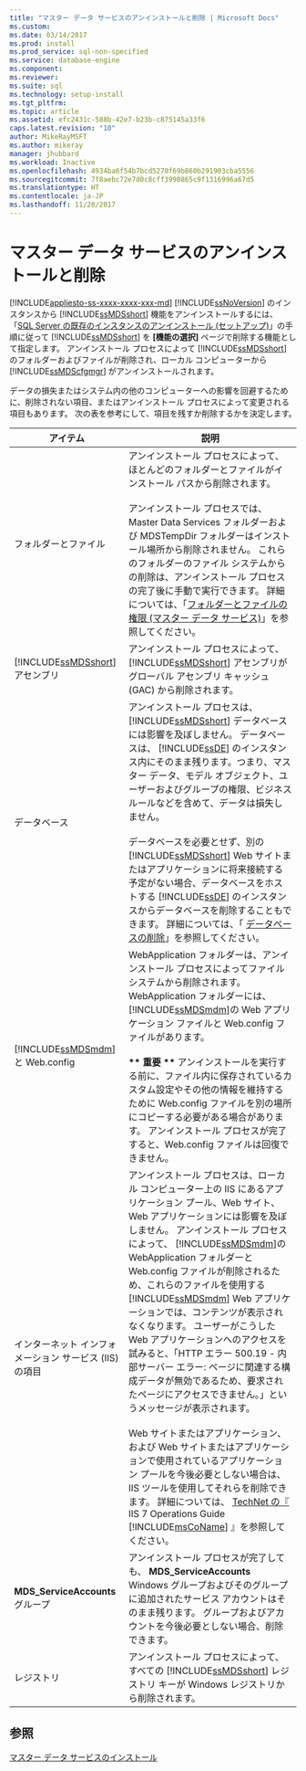 ```yaml
---
title: "マスター データ サービスのアンインストールと削除 | Microsoft Docs"
ms.custom: 
ms.date: 03/14/2017
ms.prod: install
ms.prod_service: sql-non-specified
ms.service: database-engine
ms.component: 
ms.reviewer: 
ms.suite: sql
ms.technology: setup-install
ms.tgt_pltfrm: 
ms.topic: article
ms.assetid: efc2431c-588b-42e7-b23b-c875145a33f6
caps.latest.revision: "10"
author: MikeRayMSFT
ms.author: mikeray
manager: jhubbard
ms.workload: Inactive
ms.openlocfilehash: 4934ba6f54b7bcd5270f69b860b291903cba5556
ms.sourcegitcommit: 7f8aebc72e7d0c8cff3990865c9f1316996a67d5
ms.translationtype: HT
ms.contentlocale: ja-JP
ms.lasthandoff: 11/20/2017
---
```

# <a name="uninstall-and-remove-master-data-services"></a>マスター データ サービスのアンインストールと削除
[!INCLUDE[appliesto-ss-xxxx-xxxx-xxx-md](../../includes/appliesto-ss-xxxx-xxxx-xxx-md.md)] [!INCLUDE[ssNoVersion](../../includes/ssnoversion-md.md)] のインスタンスから [!INCLUDE[ssMDSshort](../../includes/ssmdsshort-md.md)] 機能をアンインストールするには、「[SQL Server の既存のインスタンスのアンインストール &#40;セットアップ&#41;](../../sql-server/install/uninstall-an-existing-instance-of-sql-server-setup.md)」の手順に従って [!INCLUDE[ssMDSshort](../../includes/ssmdsshort-md.md)] を **[機能の選択]** ページで削除する機能として指定します。 アンインストール プロセスによって [!INCLUDE[ssMDSshort](../../includes/ssmdsshort-md.md)] のフォルダーおよびファイルが削除され、ローカル コンピューターから [!INCLUDE[ssMDScfgmgr](../../includes/ssmdscfgmgr-md.md)] がアンインストールされます。  
  
 データの損失またはシステム内の他のコンピューターへの影響を回避するために、削除されない項目、またはアンインストール プロセスによって変更される項目もあります。 次の表を参考にして、項目を残すか削除するかを決定します。  
  
|アイテム|説明|  
|----------|-----------------|  
|フォルダーとファイル|アンインストール プロセスによって、ほとんどのフォルダーとファイルがインストール パスから削除されます。<br /><br /> アンインストール プロセスでは、Master Data Services フォルダーおよび MDSTempDir フォルダーはインストール場所から削除されません。 これらのフォルダーのファイル システムからの削除は、アンインストール プロセスの完了後に手動で実行できます。 詳細については、「[フォルダーとファイルの権限 &#40;マスター データ サービス&#41;](../../master-data-services/folder-and-file-permissions-master-data-services.md)」を参照してください。|  
|[!INCLUDE[ssMDSshort](../../includes/ssmdsshort-md.md)] アセンブリ|アンインストール プロセスによって、 [!INCLUDE[ssMDSshort](../../includes/ssmdsshort-md.md)] アセンブリがグローバル アセンブリ キャッシュ (GAC) から削除されます。|  
|データベース|アンインストール プロセスは、 [!INCLUDE[ssMDSshort](../../includes/ssmdsshort-md.md)] データベースには影響を及ぼしません。 データベースは、 [!INCLUDE[ssDE](../../includes/ssde-md.md)] のインスタンス内にそのまま残ります。つまり、マスター データ、モデル オブジェクト、ユーザーおよびグループの権限、ビジネス ルールなどを含めて、データは損失しません。<br /><br /> データベースを必要とせず、別の [!INCLUDE[ssMDSshort](../../includes/ssmdsshort-md.md)] Web サイトまたはアプリケーションに将来接続する予定がない場合、データベースをホストする [!INCLUDE[ssDE](../../includes/ssde-md.md)] のインスタンスからデータベースを削除することもできます。 詳細については、「 [データベースの削除](../../relational-databases/databases/delete-a-database.md)」を参照してください。|  
|[!INCLUDE[ssMDSmdm](../../includes/ssmdsmdm-md.md)] と Web.config|WebApplication フォルダーは、アンインストール プロセスによってファイル システムから削除されます。 WebApplication フォルダーには、 [!INCLUDE[ssMDSmdm](../../includes/ssmdsmdm-md.md)]の Web アプリケーション ファイルと Web.config ファイルがあります。<br /><br /> **\*\* 重要 \*\*** アンインストールを実行する前に、ファイル内に保存されているカスタム設定やその他の情報を維持するために Web.config ファイルを別の場所にコピーする必要がある場合があります。 アンインストール プロセスが完了すると、Web.config ファイルは回復できません。|  
|インターネット インフォメーション サービス (IIS) の項目|アンインストール プロセスは、ローカル コンピューター上の IIS にあるアプリケーション プール、Web サイト、Web アプリケーションには影響を及ぼしません。 アンインストール プロセスによって、 [!INCLUDE[ssMDSmdm](../../includes/ssmdsmdm-md.md)]の WebApplication フォルダーと Web.config ファイルが削除されるため、これらのファイルを使用する [!INCLUDE[ssMDSmdm](../../includes/ssmdsmdm-md.md)] Web アプリケーションでは、コンテンツが表示されなくなります。 ユーザーがこうした Web アプリケーションへのアクセスを試みると、「HTTP エラー 500.19 - 内部サーバー エラー: ページに関連する構成データが無効であるため、要求されたページにアクセスできません。」というメッセージが表示されます。<br /><br /> Web サイトまたはアプリケーション、および Web サイトまたはアプリケーションで使用されているアプリケーション プールを今後必要としない場合は、IIS ツールを使用してそれらを削除できます。 詳細については、 [TechNet の『](http://go.microsoft.com/fwlink/?LinkId=184885) IIS 7 Operations Guide [!INCLUDE[msCoName](../../includes/msconame-md.md)] 』を参照してください。|  
|**MDS_ServiceAccounts** グループ|アンインストール プロセスが完了しても、 **MDS_ServiceAccounts** Windows グループおよびそのグループに追加されたサービス アカウントはそのまま残ります。 グループおよびアカウントを今後必要としない場合、削除できます。|  
|レジストリ|アンインストール プロセスによって、すべての [!INCLUDE[ssMDSshort](../../includes/ssmdsshort-md.md)] レジストリ キーが Windows レジストリから削除されます。|  
  
## <a name="see-also"></a>参照  
 [マスター データ サービスのインストール](../../master-data-services/install-windows/install-master-data-services.md)  
  
  
